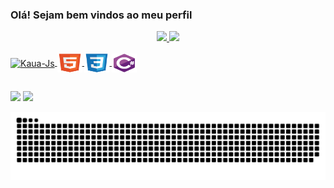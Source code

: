 ### Olá! Sejam bem vindos ao meu perfil


<div align="center">
  <a href="https://github.com/Kauadt">
  <img height="130em" src="https://github-readme-stats.vercel.app/api?username=Kauadt&show_icons=true&theme=dark&include_all_commits=true&count_private=true"/>
  <img height="130em" src="https://github-readme-stats.vercel.app/api/top-langs/?username=Kauadt&layout=compact&langs_count=7&theme=dark"/>
</div>

</div>
<div style="display: inline_block"><br>
  <img align="center" alt="Kaua-Js" height="30" width="40" src="https://cdn.jsdelivr.net/gh/devicons/devicon/icons/javascript/javascript-original.svg" >
  <img align="center" alt="Kaua-HTML" height="30" width="40" src="https://raw.githubusercontent.com/devicons/devicon/master/icons/html5/html5-original.svg">
  <img align="center" alt="Kaua-CSS" height="30" width="40" src="https://raw.githubusercontent.com/devicons/devicon/master/icons/css3/css3-original.svg">
  <img align="center" alt="Kaua-Csharp" height="30" width="40" src="https://raw.githubusercontent.com/devicons/devicon/master/icons/csharp/csharp-original.svg">
</div>
  
 ##
 
 <div> 
  
  <a href="https://instagram.com/kauadt_" target="_blank"><img src="https://img.shields.io/badge/-Instagram-%23E4405F?style=for-the-badge&logo=instagram&logoColor=white" target="_blank"></a>
  <a href = "kauadt2000@gmail.com"><img src="https://img.shields.io/badge/-Gmail-%23333?style=for-the-badge&logo=gmail&logoColor=white" target="_blank"></a>
 
  
  ![Snake animation](https://github.com/Kauadt/Kauadt/blob/output/github-contribution-grid-snake.svg)
  
  </div>
 
 

